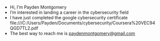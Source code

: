 -  Hi, I’m Payden Montgomery
-  I’m interested in landing a career in the cybersecurity field
-  I have just completed the google cybersecurity certificate file:///C:/Users/Payden/Documents/cybersecurity/Coursera%20VEC94QGD7TL2.pdf
-  The best way to reach me is paydenmontgomery@gmail.com
   

<!---
Paymont/Paymont is a ✨ special ✨ repository because its `README.md` (this file) appears on your GitHub profile.
You can click the Preview link to take a look at your changes.
--->

